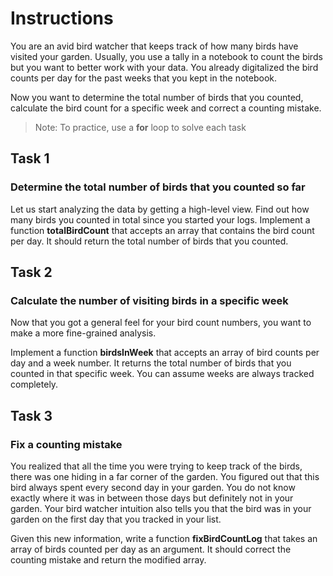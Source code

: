 # Instructions

You are an avid bird watcher that keeps track of how many birds have visited your garden. Usually, you use a tally in a notebook to count the birds but you want to better work with your data. You already digitalized the bird counts per day for the past weeks that you kept in the notebook.

Now you want to determine the total number of birds that you counted, calculate the bird count for a specific week and correct a counting mistake.

> Note: To practice, use a **for** loop to solve each task

## Task 1

### Determine the total number of birds that you counted so far

Let us start analyzing the data by getting a high-level view. Find out how many birds you counted in total since you started your logs.
Implement a function **totalBirdCount** that accepts an array that contains the bird count per day. It should return the total number of birds that you counted.

## Task 2

### Calculate the number of visiting birds in a specific week

Now that you got a general feel for your bird count numbers, you want to make a more fine-grained analysis.

Implement a function **birdsInWeek** that accepts an array of bird counts per day and a week number. It returns the total number of birds that you counted in that specific week. You can assume weeks are always tracked completely.

## Task 3

### Fix a counting mistake

You realized that all the time you were trying to keep track of the birds, there was one hiding in a far corner of the garden. You figured out that this bird always spent every second day in your garden. You do not know exactly where it was in between those days but definitely not in your garden. Your bird watcher intuition also tells you that the bird was in your garden on the first day that you tracked in your list.

Given this new information, write a function **fixBirdCountLog** that takes an array of birds counted per day as an argument. It should correct the counting mistake and return the modified array.
